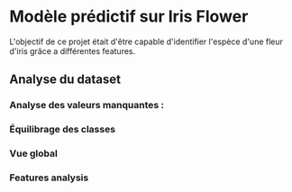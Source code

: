 # Modèle prédictif sur Iris Flower

L'objectif de ce projet était d'être capable d'identifier l'espèce d'une fleur d'iris grâce a différentes 
features.

## Analyse du dataset

### Analyse des valeurs manquantes : 

### Équilibrage des classes

### Vue global



### Features analysis
